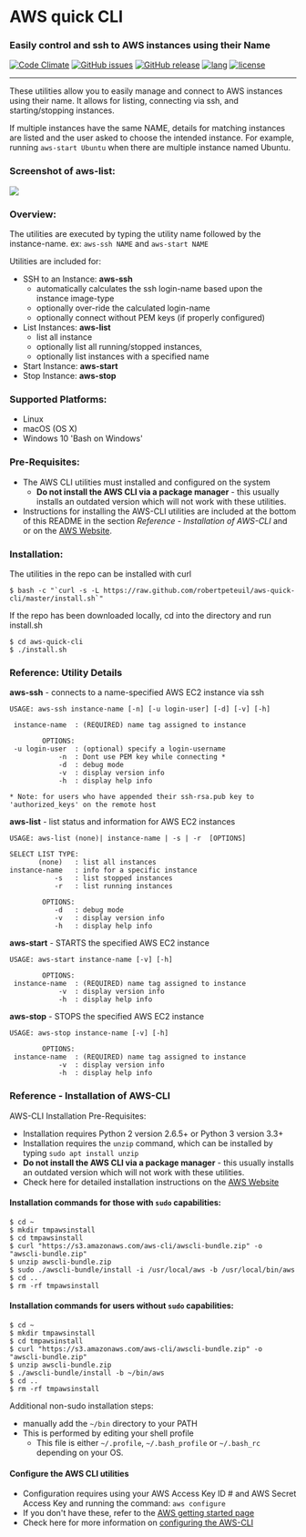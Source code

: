 # AWS quick CLI
### Easily control and ssh to AWS instances using their Name
[![Code Climate](https://codeclimate.com/github/robertpeteuil/aws-quick-cli/badges/gpa.svg?style=flat-square)](https://codeclimate.com/github/robertpeteuil/aws-quick-cli)
[![GitHub issues](https://img.shields.io/github/issues/robertpeteuil/aws-quick-cli.svg)](https://github.com/robertpeteuil/aws-quick-cli)
[![GitHub release](https://img.shields.io/github/release/robertpeteuil/aws-quick-cli.svg?colorB=1c64bf)](https://github.com/robertpeteuil/aws-quick-cli)
[![lang](https://img.shields.io/badge/language-bash-89e051.svg?style=flat-square)]()
[![license](https://img.shields.io/github/license/robertpeteuil/aws-quick-cli.svg?colorB=1c64bf)](https://github.com/robertpeteuil/aws-quick-cli)

---

These utilities allow you to easily manage and connect to AWS instances using their name.  It allows for listing, connecting via ssh, and starting/stopping instances.

If multiple instances have the same NAME, details for matching instances are listed and the user asked to choose the intended instance.  For example, running `aws-start Ubuntu` when there are multiple instance named Ubuntu.

### Screenshot of aws-list:
![](https://cloud.githubusercontent.com/assets/1554603/24174034/db095af6-0e4b-11e7-8e66-fdfa1d8eecae.png)

### Overview:

The utilities are executed by typing the utility name followed by the instance-name. ex: `aws-ssh NAME` and `aws-start NAME`  

Utilities are included for:

- SSH to an Instance: **aws-ssh**
  - automatically calculates the ssh login-name based upon the instance image-type
  - optionally over-ride the calculated login-name
  - optionally connect without PEM keys (if properly configured)
- List Instances: **aws-list**
  - list all instance
  - optionally list all running/stopped instances,
  - optionally list instances with a specified name
- Start Instance: **aws-start**
- Stop Instance: **aws-stop**

### Supported Platforms:

- Linux
- macOS (OS X)
- Windows 10 'Bash on Windows'

### Pre-Requisites:

- The AWS CLI utilities must installed and configured on the system
  - **Do not install the AWS CLI via a package manager** - this usually installs an outdated version which will not work with these utilities.
- Instructions for installing the AWS-CLI utilities are included at the bottom of this README in the section *Reference - Installation of AWS-CLI* and or on the [AWS Website](http://docs.aws.amazon.com/cli/latest/userguide/installing.html).

### Installation:

The utilities in the repo can be installed with curl

```shell
$ bash -c "`curl -s -L https://raw.github.com/robertpeteuil/aws-quick-cli/master/install.sh`"
```

If the repo has been downloaded locally, cd into the directory and run install.sh

```shell
$ cd aws-quick-cli
$ ./install.sh
```

### Reference: Utility Details

**aws-ssh** - connects to a name-specified AWS EC2 instance via ssh

```text
USAGE: aws-ssh instance-name [-n] [-u login-user] [-d] [-v] [-h]

 instance-name	: (REQUIRED) name tag assigned to instance

        OPTIONS:
 -u login-user	: (optional) specify a login-username
            -n	: Dont use PEM key while connecting *
            -d	: debug mode
            -v	: display version info
            -h	: display help info

* Note: for users who have appended their ssh-rsa.pub key to 'authorized_keys' on the remote host
```

**aws-list** - list status and information for AWS EC2 instances

```text
USAGE: aws-list (none)| instance-name | -s | -r  [OPTIONS]

SELECT LIST TYPE:
       (none)	: list all instances
instance-name	: info for a specific instance
           -s	: list stopped instances
           -r	: list running instances

        OPTIONS:
           -d	: debug mode
           -v	: display version info
           -h	: display help info
```

**aws-start** - STARTS the specified AWS EC2 instance

```text
USAGE: aws-start instance-name [-v] [-h]

        OPTIONS:
 instance-name	: (REQUIRED) name tag assigned to instance
            -v	: display version info
            -h	: display help info
```

**aws-stop** - STOPS the specified AWS EC2 instance

```text
USAGE: aws-stop instance-name [-v] [-h]

        OPTIONS:
 instance-name	: (REQUIRED) name tag assigned to instance
            -v	: display version info
            -h	: display help info
```

### Reference - Installation of AWS-CLI

AWS-CLI Installation Pre-Requisites:
- Installation requires Python 2 version 2.6.5+ or Python 3 version 3.3+
- Installation requires the `unzip` command, which can be installed by typing `sudo apt install unzip`
- **Do not install the AWS CLI via a package manager** - this usually installs an outdated version which will not work with these utilities.
- Check here for detailed installation instructions on the [AWS Website](http://docs.aws.amazon.com/cli/latest/userguide/installing.html)

#### Installation commands for those with `sudo` capabilities:

```shell
$ cd ~
$ mkdir tmpawsinstall
$ cd tmpawsinstall
$ curl "https://s3.amazonaws.com/aws-cli/awscli-bundle.zip" -o "awscli-bundle.zip"
$ unzip awscli-bundle.zip
$ sudo ./awscli-bundle/install -i /usr/local/aws -b /usr/local/bin/aws
$ cd ..
$ rm -rf tmpawsinstall
```

#### Installation commands for users without `sudo` capabilities:

```shell
$ cd ~
$ mkdir tmpawsinstall
$ cd tmpawsinstall
$ curl "https://s3.amazonaws.com/aws-cli/awscli-bundle.zip" -o "awscli-bundle.zip"
$ unzip awscli-bundle.zip
$ ./awscli-bundle/install -b ~/bin/aws
$ cd ..
$ rm -rf tmpawsinstall
```

Additional non-sudo installation steps:

- manually add the `~/bin` directory to your PATH
- This is performed by editing your shell profile
  - This file is either `~/.profile`, `~/.bash_profile` or `~/.bash_rc` depending on your OS.

#### Configure the AWS CLI utilities

- Configuration requires using your AWS Access Key ID # and AWS Secret Access Key and running the command: `aws configure`
- If you don't have these, refer to the [AWS getting started page](http://docs.aws.amazon.com/cli/latest/userguide/cli-chap-getting-set-up.html)
- Check here for more information on [configuring the AWS-CLI](http://docs.aws.amazon.com/cli/latest/userguide/cli-chap-getting-started.html#cli-quick-configuration)
